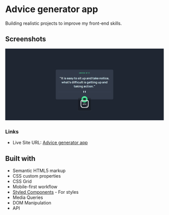 # Advice generator app

Building realistic projects to improve my front-end skills.

## Screenshots

![](screenshots/ss-desktop.png)

### Links

- Live Site URL: [Advice generator app](https://adv1ce-generator.netlify.app/)

## Built with

- Semantic HTML5 markup
- CSS custom properties
- CSS Grid
- Mobile-first workflow
- [Styled Components](https://styled-components.com/) - For styles
- Media Queries
- DOM Manipulation
- API

